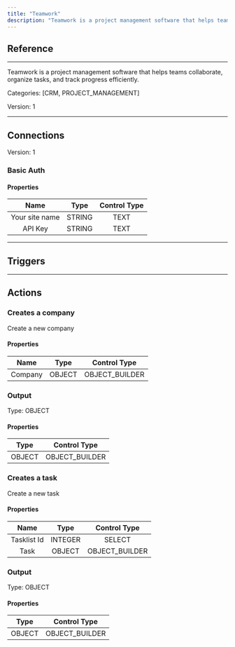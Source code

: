 ```yaml
---
title: "Teamwork"
description: "Teamwork is a project management software that helps teams collaborate, organize tasks, and track progress efficiently."
---
```

## Reference
<hr />

Teamwork is a project management software that helps teams collaborate, organize tasks, and track progress efficiently.

Categories: [CRM, PROJECT_MANAGEMENT]

Version: 1

<hr />



## Connections

Version: 1


### Basic Auth

#### Properties

|      Name      |     Type     |     Control Type     |
|:--------------:|:------------:|:--------------------:|
| Your site name | STRING | TEXT  |
| API Key | STRING | TEXT  |





<hr />



## Triggers



<hr />



## Actions


### Creates a company
Create a new company

#### Properties

|      Name      |     Type     |     Control Type     |
|:--------------:|:------------:|:--------------------:|
| Company | OBJECT | OBJECT_BUILDER  |


### Output



Type: OBJECT

#### Properties

|     Type     |     Control Type     |
|:------------:|:--------------------:|
| OBJECT | OBJECT_BUILDER  |





### Creates a task
Create a new task

#### Properties

|      Name      |     Type     |     Control Type     |
|:--------------:|:------------:|:--------------------:|
| Tasklist Id | INTEGER | SELECT  |
| Task | OBJECT | OBJECT_BUILDER  |


### Output



Type: OBJECT

#### Properties

|     Type     |     Control Type     |
|:------------:|:--------------------:|
| OBJECT | OBJECT_BUILDER  |





